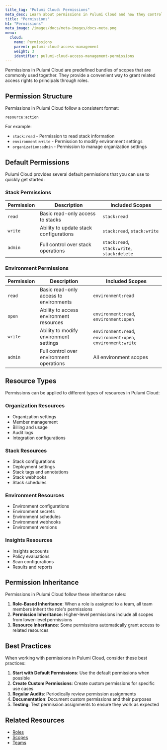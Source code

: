 ```yaml
---
title_tag: "Pulumi Cloud: Permissions"
meta_desc: Learn about permissions in Pulumi Cloud and how they control access to resources
title: "Permissions"
h1: "Permissions"
meta_image: /images/docs/meta-images/docs-meta.png
menu:
  cloud:
    name: Permissions
    parent: pulumi-cloud-access-management
    weight: 3
    identifier: pulumi-cloud-access-management-permissions
---
```


Permissions in Pulumi Cloud are predefined bundles of scopes that are commonly used together. They provide a convenient way to grant related access rights to principals through roles.

## Permission Structure

Permissions in Pulumi Cloud follow a consistent format:

```
resource:action
```

For example:

- `stack:read` - Permission to read stack information
- `environment:write` - Permission to modify environment settings
- `organization:admin` - Permission to manage organization settings

## Default Permissions

Pulumi Cloud provides several default permissions that you can use to quickly get started:

### Stack Permissions

| Permission | Description | Included Scopes |
|------------|-------------|----------------|
| `read` | Basic read-only access to stacks | `stack:read` |
| `write` | Ability to update stack configurations | `stack:read`, `stack:write` |
| `admin` | Full control over stack operations | `stack:read`, `stack:write`, `stack:delete` |

### Environment Permissions

| Permission | Description | Included Scopes |
|------------|-------------|----------------|
| `read` | Basic read-only access to environments | `environment:read` |
| `open` | Ability to access environment resources | `environment:read`, `environment:open` |
| `write` | Ability to modify environment settings | `environment:read`, `environment:open`, `environment:write` |
| `admin` | Full control over environment operations | All environment scopes |

## Resource Types

Permissions can be applied to different types of resources in Pulumi Cloud:

### Organization Resources

- Organization settings
- Member management
- Billing and usage
- Audit logs
- Integration configurations

### Stack Resources

- Stack configurations
- Deployment settings
- Stack tags and annotations
- Stack webhooks
- Stack schedules

### Environment Resources

- Environment configurations
- Environment secrets
- Environment schedules
- Environment webhooks
- Environment versions

### Insights Resources

- Insights accounts
- Policy evaluations
- Scan configurations
- Results and reports

## Permission Inheritance

Permissions in Pulumi Cloud follow these inheritance rules:

1. **Role-Based Inheritance**: When a role is assigned to a team, all team members inherit the role's permissions
2. **Permission Inheritance**: Higher-level permissions include all scopes from lower-level permissions
3. **Resource Inheritance**: Some permissions automatically grant access to related resources

## Best Practices

When working with permissions in Pulumi Cloud, consider these best practices:

1. **Start with Default Permissions**: Use the default permissions when possible
2. **Create Custom Permissions**: Create custom permissions for specific use cases
3. **Regular Audits**: Periodically review permission assignments
4. **Documentation**: Document custom permissions and their purposes
5. **Testing**: Test permission assignments to ensure they work as expected

## Related Resources

- [Roles](/docs/pulumi-cloud/access-management/roles)
- [Scopes](/docs/pulumi-cloud/access-management/scopes)
- [Teams](/docs/pulumi-cloud/access-management/teams)
